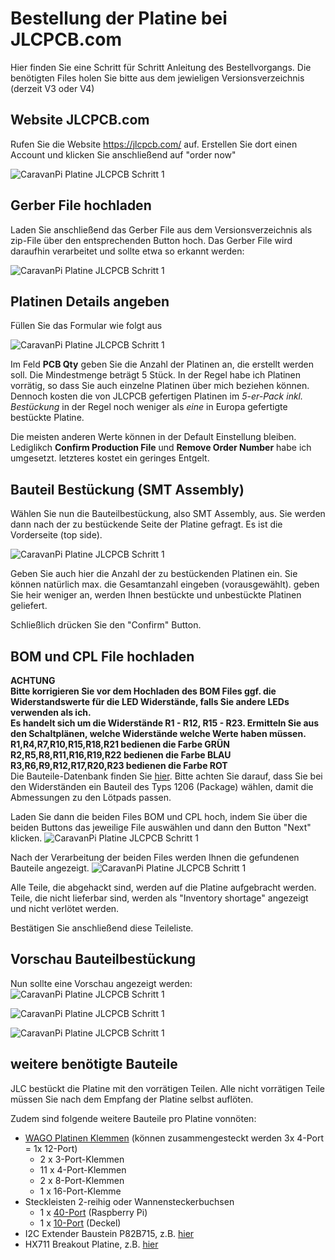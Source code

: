 # Bestellung der Platine bei JLCPCB.com

Hier finden Sie eine Schritt für Schritt Anleitung des Bestellvorgangs. Die benötigten Files holen Sie bitte aus dem jewieligen Versionsverzeichnis (derzeit V3 oder V4)

## Website JLCPCB.com
Rufen Sie die Website https://jlcpcb.com/ auf. Erstellen Sie dort einen Account und klicken Sie anschließend auf "order now"

![CaravanPi Platine JLCPCB Schritt 1](https://github.com/spitzlbergerj/CaravanPi/raw/master/circuit-board/jlcpcb.com/JLCPCB-Platinenbestellung-00.png)  

## Gerber File hochladen
Laden Sie anschließend das Gerber File aus dem Versionsverzeichnis als zip-File über den entsprechenden Button hoch. Das Gerber File wird daraufhin verarbeitet und sollte etwa so erkannt werden:

![CaravanPi Platine JLCPCB Schritt 1](https://github.com/spitzlbergerj/CaravanPi/raw/master/circuit-board/jlcpcb.com/JLCPCB-Platinenbestellung-001.png)  

## Platinen Details angeben
Füllen Sie das Formular wie folgt aus

![CaravanPi Platine JLCPCB Schritt 1](https://github.com/spitzlbergerj/CaravanPi/raw/master/circuit-board/jlcpcb.com/JLCPCB-Platinenbestellung-02.jpg)  

Im Feld **PCB Qty** geben Sie die Anzahl der Platinen an, die erstellt werden soll. Die Mindestmenge beträgt 5 Stück. In der Regel habe ich Platinen vorrätig, so dass Sie auch einzelne Platinen über mich beziehen können. Dennoch kosten die von JLCPCB gefertigen Platinen im *5-er-Pack inkl. Bestückung* in der Regel noch weniger als *eine* in Europa gefertigte bestückte Platine.

Die meisten anderen Werte können in der Default Einstellung bleiben. Lediglikch **Confirm Production File** und **Remove Order Number** habe ich umgesetzt. letzteres kostet ein geringes Entgelt.

## Bauteil Bestückung (SMT Assembly)
Wählen Sie nun die Bauteilbestückung, also SMT Assembly, aus. Sie werden dann nach der zu bestückende Seite der Platine gefragt. Es ist die Vorderseite (top side).

![CaravanPi Platine JLCPCB Schritt 1](https://github.com/spitzlbergerj/CaravanPi/raw/master/circuit-board/jlcpcb.com/JLCPCB-Platinenbestellung-01.jpg)  

Geben Sie auch hier die Anzahl der zu bestückenden Platinen ein. Sie können natürlich max. die Gesamtanzahl eingeben (vorausgewählt). geben Sie heir weniger an, werden Ihnen bestückte und unbestückte Platinen geliefert.

Schließlich drücken Sie den "Confirm" Button.

## BOM und CPL File hochladen
**ACHTUNG**   
**Bitte korrigieren Sie vor dem Hochladen des BOM Files ggf. die Widerstandswerte für die LED Widerstände, falls Sie andere LEDs verwenden als ich.**   
**Es handelt sich um die Widerstände R1 - R12, R15 - R23. Ermitteln Sie aus den Schaltplänen, welche Widerstände welche Werte haben müssen.**   
**R1,R4,R7,R10,R15,R18,R21 bedienen die Farbe GRÜN**   
**R2,R5,R8,R11,R16,R19,R22 bedienen die Farbe BLAU**   
**R3,R6,R9,R12,R17,R20,R23 bedienen die Farbe ROT**   
Die Bauteile-Datenbank finden Sie [hier](https://jlcpcb.com/parts). Bitte achten Sie darauf, dass Sie bei den Widerständen ein Bauteil des Typs 1206 (Package) wählen, damit die Abmessungen zu den Lötpads passen.

Laden Sie dann die beiden Files BOM und CPL hoch, indem Sie über die beiden Buttons das jeweilige File auswählen und dann den Button "Next" klicken.
![CaravanPi Platine JLCPCB Schritt 1](https://github.com/spitzlbergerj/CaravanPi/raw/master/circuit-board/jlcpcb.com/JLCPCB-Platinenbestellung-021.png)

Nach der Verarbeitung der beiden Files werden Ihnen die gefundenen Bauteile angezeigt.
![CaravanPi Platine JLCPCB Schritt 1](https://github.com/spitzlbergerj/CaravanPi/raw/master/circuit-board/jlcpcb.com/JLCPCB-Platinenbestellung-03.jpg)  

Alle Teile, die abgehackt sind, werden auf die Platine aufgebracht werden. Teile, die nicht lieferbar sind, werden als "Inventory shortage" angezeigt und nicht verlötet werden.

Bestätigen Sie anschließend diese Teileliste.

## Vorschau Bauteilbestückung
Nun sollte eine Vorschau angezeigt werden:
![CaravanPi Platine JLCPCB Schritt 1](https://github.com/spitzlbergerj/CaravanPi/raw/master/circuit-board/jlcpcb.com/JLCPCB-Platinenbestellung-04.jpg)  

![CaravanPi Platine JLCPCB Schritt 1](https://github.com/spitzlbergerj/CaravanPi/raw/master/circuit-board/jlcpcb.com/JLCPCB-Platinenbestellung-05.jpg)  

![CaravanPi Platine JLCPCB Schritt 1](https://github.com/spitzlbergerj/CaravanPi/raw/master/circuit-board/jlcpcb.com/JLCPCB-Platinenbestellung-06.jpg)  

## weitere benötigte Bauteile
JLC bestückt die Platine mit den vorrätigen Teilen. Alle nicht vorrätigen Teile müssen Sie nach dem Empfang der Platine selbst auflöten.

Zudem sind folgende weitere Bauteile pro Platine vonnöten:

- [WAGO Platinen Klemmen](https://www.reichelt.de/klemmleiste-rm-2-54-ffnungshebel-4-polig-wago-233-504-p31675.html?&nbc=1) (können zusammengesteckt werden 3x 4-Port = 1x 12-Port)
  -  2 x 3-Port-Klemmen
  - 11 x 4-Port-Klemmen
  -  2 x 8-Port-Klemmen
  -  1 x 16-Port-Klemme
- Steckleisten 2-reihig oder Wannensteckerbuchsen
  - 1 x [40-Port](https://www.reichelt.de/wannenstecker-40-polig-gerade-wsl-40g-p22834.html?&trstct=pos_2&nbc=1) (Raspberry Pi)
  - 1 x [10-Port](https://www.reichelt.de/wannenstecker-10-polig-gerade-wsl-10g-p22816.html?&trstct=pos_0&nbc=1) (Deckel)
- I2C Extender Baustein P82B715, z.B. [hier](https://www.ebay.de/itm/114730136735)
- HX711 Breakout Platine, z.B. [hier](https://smile.amazon.de/gp/product/B07MY3DCCM)

